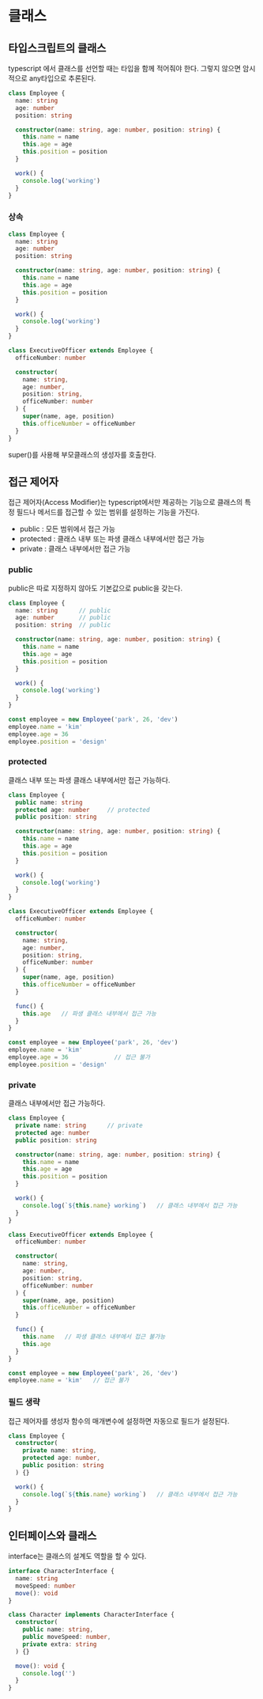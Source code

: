# 클래스

## 타입스크립트의 클래스

typescript 에서 클래스를 선언할 때는 타입을 함께 적어줘야 한다. 그렇지 않으면 암시적으로 any타입으로 추론된다.

```ts
class Employee {
  name: string
  age: number
  position: string

  constructor(name: string, age: number, position: string) {
    this.name = name
    this.age = age
    this.position = position
  }

  work() {
    console.log('working')
  }
}
```

### 상속

```ts
class Employee {
  name: string
  age: number
  position: string

  constructor(name: string, age: number, position: string) {
    this.name = name
    this.age = age
    this.position = position
  }

  work() {
    console.log('working')
  }
}

class ExecutiveOfficer extends Employee {
  officeNumber: number

  constructor(
    name: string,
    age: number,
    position: string,
    officeNumber: number
  ) {
    super(name, age, position)
    this.officeNumber = officeNumber
  }
}
```

super()를 사용해 부모클래스의 생성자를 호출한다.

## 접근 제어자

접근 제어자(Access Modifier)는 typescript에서만 제공하는 기능으로 클래스의 특정 필드나 메서드를 접근할 수 있는 범위를 설정하는 기능을 가진다.

- public : 모든 범위에서 접근 가능
- protected : 클래스 내부 또는 파생 클래스 내부에서만 접근 가능
- private : 클래스 내부에서만 접근 가능

### public

public은 따로 지정하지 않아도 기본값으로 public을 갖는다.

```ts
class Employee {
  name: string      // public
  age: number       // public
  position: string  // public

  constructor(name: string, age: number, position: string) {
    this.name = name
    this.age = age
    this.position = position
  }

  work() {
    console.log('working')
  }
}

const employee = new Employee('park', 26, 'dev')
employee.name = 'kim'
employee.age = 36
employee.position = 'design'
```

### protected

클래스 내부 또는 파생 클래스 내부에서만 접근 가능하다.

```ts
class Employee {
  public name: string    
  protected age: number     // protected
  public position: string

  constructor(name: string, age: number, position: string) {
    this.name = name
    this.age = age
    this.position = position
  }

  work() {
    console.log('working')
  }
}

class ExecutiveOfficer extends Employee {
  officeNumber: number

  constructor(
    name: string,
    age: number,
    position: string,
    officeNumber: number
  ) {
    super(name, age, position)
    this.officeNumber = officeNumber
  }

  func() {
    this.age   // 파생 클래스 내부에서 접근 가능
  }
}

const employee = new Employee('park', 26, 'dev')
employee.name = 'kim'
employee.age = 36             // 접근 불가
employee.position = 'design'
```

### private

클래스 내부에서만 접근 가능하다.

```ts
class Employee {
  private name: string      // private
  protected age: number
  public position: string

  constructor(name: string, age: number, position: string) {
    this.name = name
    this.age = age
    this.position = position
  }

  work() {
    console.log(`${this.name} working`)   // 클래스 내부에서 접근 가능
  }
}

class ExecutiveOfficer extends Employee {
  officeNumber: number

  constructor(
    name: string,
    age: number,
    position: string,
    officeNumber: number
  ) {
    super(name, age, position)
    this.officeNumber = officeNumber
  }

  func() {
    this.name   // 파생 클래스 내부에서 접근 불가능
    this.age
  }
}

const employee = new Employee('park', 26, 'dev')
employee.name = 'kim'   // 접근 불가
```

### 필드 생략

접근 제어자를 생성자 함수의 매개변수에 설정하면 자동으로 필드가 설정된다.

```ts
class Employee {
  constructor(
    private name: string,
    protected age: number,
    public position: string
  ) {}

  work() {
    console.log(`${this.name} working`)   // 클래스 내부에서 접근 가능
  }
}
```

## 인터페이스와 클래스

interface는 클래스의 설계도 역할을 할 수 있다.

```ts
interface CharacterInterface {
  name: string
  moveSpeed: number
  move(): void
}

class Character implements CharacterInterface {
  constructor(
    public name: string,
    public moveSpeed: number,
    private extra: string
  ) {}

  move(): void {
    console.log('')
  }
}
```